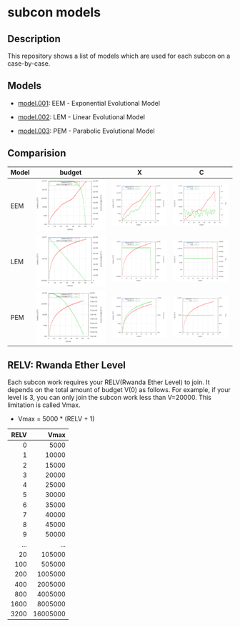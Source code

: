 # subcon models

## Description 

This repository shows a list of models which are used for each subcon on a case-by-case.

## Models

 * <a href="./model.001">model.001</a>: EEM - Exponential Evolutional Model

 * <a href="./model.002">model.002</a>: LEM - Linear Evolutional Model

 * <a href="./model.003">model.003</a>: PEM - Parabolic Evolutional Model

## Comparision

|Model|budget|X  |  C  |
|:---|:---:|:---:|:---:|
| EEM |<img src="./model.001/graph1.gif">|<img src="./model.001/graph2.gif">|<img src="./model.001/graph3.gif">|
| LEM |<img src="./model.002/graph1.gif">|<img src="./model.002/graph2.gif">|<img src="./model.002/graph3.gif">|
| PEM |<img src="./model.003/graph1.gif">|<img src="./model.003/graph2.gif">|<img src="./model.003/graph3.gif">|

## RELV: Rwanda Ether Level

Each subcon work requires your RELV(Rwanda Ether Level) to join.
It depends on the total amount of budget V(0) as follows.
For example, if your level is 3, you can only join the subcon work less than V=20000.
This limitation is called Vmax.

* Vmax = 5000 * (RELV + 1)

|RELV | Vmax |
|---:|---:|
| 0 |   5000  |
| 1 |   10000 |
| 2 |   15000 |
| 3 |   20000 |
| 4 |   25000 |
| 5 |   30000 |
| 6 |   35000 |
| 7 |   40000 |
| 8 |   45000 |
| 9 |   50000 |
|...|...|
| 20 |   105000 |
|100 |   505000 |
|200 |  1005000 |
|400 |  2005000 |
|800 |  4005000 |
|1600 | 8005000 |
|3200 |16005000 |

